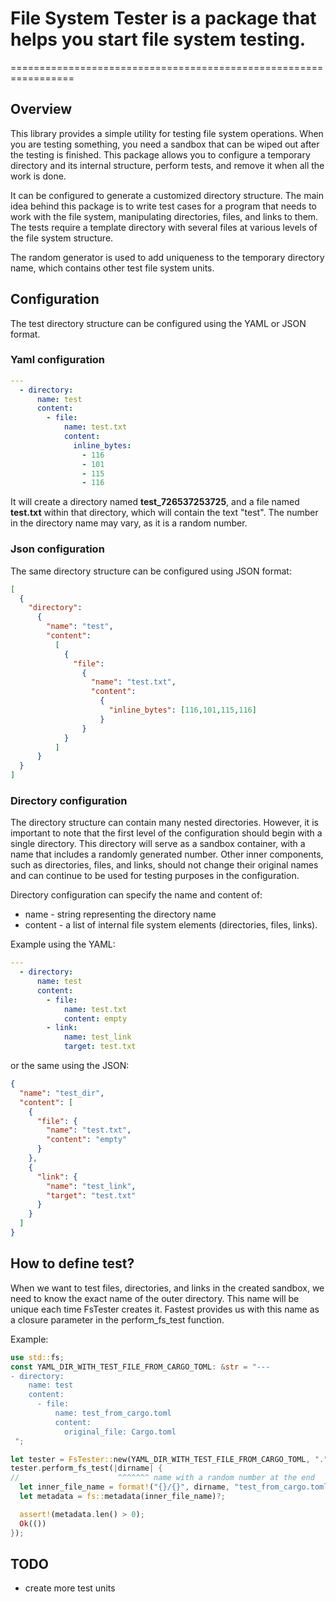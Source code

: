 # File System Tester is a package that helps you start file system testing.

=================================================================

## Overview

This library provides a simple utility for testing file system operations.
When you are testing something, you need a sandbox that can be wiped out after the testing is finished.
This package allows you to configure a temporary directory and its internal structure, perform tests, and remove it when all the work is done.

It can be configured to generate a customized directory structure. The main idea behind this package is to write test cases for a program that needs to work with the file system, manipulating directories, files, and links to them. The tests require a template directory with several files at various levels of the file system structure.

The random generator is used to add uniqueness to the temporary directory name, which contains other test file system units.

## Configuration

The test directory structure can be configured using the YAML or JSON format.

### Yaml configuration

```yaml
---
  - directory:
      name: test
      content:
        - file:
            name: test.txt
            content:
              inline_bytes:
                - 116
                - 101
                - 115
                - 116
```

It will create a directory named **test_726537253725**, and a file named **test.txt** within that directory, which will contain the text "test". The number in the directory name may vary, as it is a random number.

### Json configuration

The same directory structure can be configured using JSON format:

```json
[
  {
    "directory":
      {
        "name": "test",
        "content":
          [
            {
              "file":
                {
                  "name": "test.txt",
                  "content":
                    {
                      "inline_bytes": [116,101,115,116]
                    }
                }
            }
          ]
      }
  }
]
```

### Directory configuration

The directory structure can contain many nested directories. However, it is important to note that the first level of the configuration should begin with a single directory. This directory will serve as a sandbox container, with a name that includes a randomly generated number. Other inner components, such as directories, files, and links, should not change their original names and can continue to be used for testing purposes in the configuration.

Directory configuration can specify the name and content of:

- name - string representing the directory name
- content - a list of internal file system elements (directories, files, links).

Example using the YAML:

```yaml
---
  - directory:
      name: test
      content:
        - file:
            name: test.txt
            content: empty
        - link:
            name: test_link
            target: test.txt
```

or the same using the JSON:

```json
{
  "name": "test_dir",
  "content": [
    {
      "file": {
        "name": "test.txt",
        "content": "empty"
      }
    },
    {
      "link": {
        "name": "test_link",
        "target": "test.txt"
      }
    }
  ]
}
```

## How to define test?

When we want to test files, directories, and links in the created sandbox, we need to know the exact name of the outer directory. This name will be unique each time FsTester creates it. Fastest provides us with this name as a closure parameter in the perform_fs_test function.

Example:

```rust
use std::fs;
const YAML_DIR_WITH_TEST_FILE_FROM_CARGO_TOML: &str = "---
- directory:
    name: test
    content:
      - file:
          name: test_from_cargo.toml
          content:
            original_file: Cargo.toml
 ";

let tester = FsTester::new(YAML_DIR_WITH_TEST_FILE_FROM_CARGO_TOML, ".");
tester.perform_fs_test(|dirname| {
//                      ^^^^^^^ name with a random number at the end
  let inner_file_name = format!("{}/{}", dirname, "test_from_cargo.toml");
  let metadata = fs::metadata(inner_file_name)?;

  assert!(metadata.len() > 0);
  Ok(())
});
```

## TODO

- create more test units
